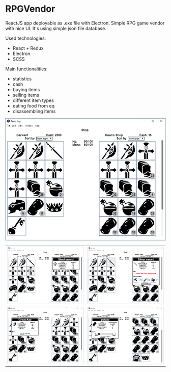 # RPGVendor
ReactJS app deployable as .exe file with Electron. Simple RPG game vendor with nice UI.
It's using simple json file database.

Used technologies:
- React + Redux
- Electron
- SCSS

Main functionalities:
- statistics
- cash
- buying items
- selling items
- different item types
- eating food from eq
- disassembling items

![alt text](https://github.com/wojtaszek171/RPGVendor/blob/readme-images/2020-12-17%2023_28_27-Window.png)

|      |  |
| ---      | ---       |
| ![alt text](https://github.com/wojtaszek171/RPGVendor/blob/readme-images/2020-12-17%2023_28_45-Window.png) | ![alt text](https://github.com/wojtaszek171/RPGVendor/blob/readme-images/2020-12-17%2023_29_01-Window.png) |
| ![alt text](https://github.com/wojtaszek171/RPGVendor/blob/readme-images/2020-12-17%2023_29_31-Window.png) | ![alt text](https://github.com/wojtaszek171/RPGVendor/blob/readme-images/2020-12-17%2023_29_56-Window.png) |
